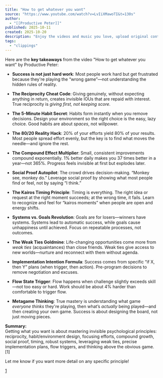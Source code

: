 ```yaml
---
title: "How to get whatever you want"
source: "https://www.youtube.com/watch?v=LvIiXMawoTI&t=130s"
author:
  - "[[Productive Peter]]"
published: 2025-10-11
created: 2025-10-20
description: "Enjoy the videos and music you love, upload original content, and share it all with friends, family, and the world on YouTube."
tags:
  - "clippings"
---
```

Here are the **key takeaways** from the video "How to get whatever you want" by Productive Peter:

- **Success is not just hard work**: Most people work hard but get frustrated because they're playing the “wrong game”—not understanding the hidden rules of reality.

- **The Reciprocity Cheat Code**: Giving genuinely, without expecting anything in return, creates invisible IOUs that are repaid with interest. True reciprocity is *giving first, not keeping score*.

- **The 5-Minute Habit Secret**: Habits form instantly when you remove decisions. Design your environment so the right choice is the easy, lazy choice. Good habits are about *spaces*, not willpower.

- **The 80/20 Reality Hack**: 20% of your efforts yield 80% of your results. Most people spread effort evenly, but the key is to find what moves the needle—and ignore the rest.

- **The Compound Effect Multiplier**: Small, consistent improvements compound exponentially. 1% better daily makes you 37 times better in a year—not 365%. Progress feels invisible at first but explodes later.

- **Social Proof Autopilot**: The crowd drives decision-making. “Monkey see, monkey do.” Leverage social proof by showing what most people find or feel, not by saying “I think.”

- **The Kairos Timing Principle**: Timing is everything. The right idea or request at the right moment succeeds; at the wrong time, it fails. Learn to recognize and feel for “kairos moments” when people are open and energy shifts.

- **Systems vs. Goals Revolution**: Goals are for losers—winners have systems. Systems lead to automatic success, while goals cause unhappiness until achieved. Focus on repeatable processes, not outcomes.

- **The Weak Ties Goldmine**: Life-changing opportunities come more from *weak ties* (acquaintances) than close friends. Weak ties give access to new worlds—nurture and reconnect with them without agenda.

- **Implementation Intention Formula**: Success comes from specific “if X, then Y” plans (when trigger, then action). Pre-program decisions to remove negotiation and excuses.

- **Flow State Trigger**: Flow happens when challenge slightly exceeds skill—not too easy or hard. Work should be about 4% harder than comfortable to trigger flow.

- **Metagame Thinking**: True mastery is understanding what game *everyone thinks* they're playing, then what’s *actually* being played—and then creating your own game. Success is about designing the board, not just moving pieces.

**Summary:**  
Getting what you want is about mastering invisible psychological principles: reciprocity, habit/environment design, focusing efforts, compound growth, social proof, timing, robust systems, leveraging weak ties, precise implementation plans, flow triggers, and thinking above the obvious game.[1]

Let me know if you want more detail on any specific principle!

[1](https://www.youtube.com/watch?v=LvIiXMawoTI&t=130s)
